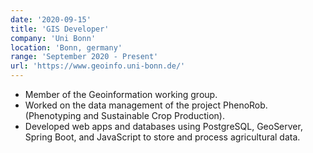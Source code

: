 ```yaml
---
date: '2020-09-15'
title: 'GIS Developer'
company: 'Uni Bonn'
location: 'Bonn, germany'
range: 'September 2020 - Present'
url: 'https://www.geoinfo.uni-bonn.de/'
---
```

- Member of the Geoinformation working group.
- Worked on the data management of the project PhenoRob. (Phenotyping and Sustainable Crop Production).
- Developed web apps and databases using PostgreSQL, GeoServer,  Spring Boot, and JavaScript to store and process  agricultural data.